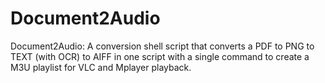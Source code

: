 # Document2Audio
Document2Audio: A conversion shell script that converts a PDF to PNG to TEXT (with OCR) to AIFF in one script with a single command to create a M3U playlist for VLC and Mplayer playback.
